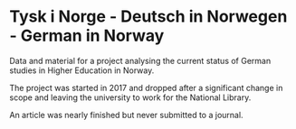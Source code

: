 # Tysk i Norge - Deutsch in Norwegen - German in Norway

Data and material for a project analysing the current status of German studies in Higher Education in Norway.

The project was started in 2017 and dropped after a significant change in scope and leaving the university to work for the National Library.

An article was nearly finished but never submitted to a journal.
